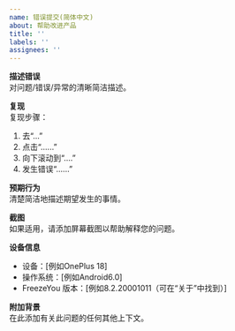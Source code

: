 ```yaml
---
name: 错误提交(简体中文)
about: 帮助改进产品
title: ''
labels: ''
assignees: ''
---
```


**描述错误**  
对问题/错误/异常的清晰简洁描述。

**复现**  
复现步骤：
1. 去“...” 
2. 点击“......” 
3. 向下滚动到“....” 
4. 发生错误“......”

**预期行为**  
清楚简洁地描述期望发生的事情。

**截图**  
如果适用，请添加屏幕截图以帮助解释您的问题。

**设备信息**

- 设备：[例如OnePlus 18]
- 操作系统：[例如Android6.0]
- FreezeYou 版本：[例如8.2.20001011（可在“关于”中找到）]

**附加背景**  
在此添加有关此问题的任何其他上下文。